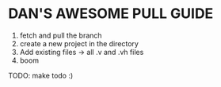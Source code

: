 # DAN'S AWESOME PULL GUIDE

1. fetch and pull the branch
2. create a new project in the directory
3. Add existing files -> all .v and .vh files
4. boom

TODO: make todo :)